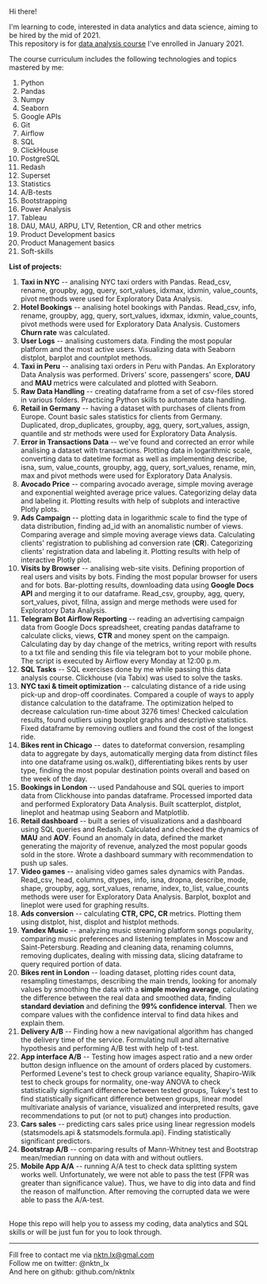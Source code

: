 Hi there!


I'm learning to code, interested in data analytics and data science, aiming to be hired by the mid of 2021.  
This repository is for [data analysis course](https://karpov.courses/) I've enrolled in January 2021.    

The course curriculum includes the following technologies and topics mastered by me:  
1. Python
2. Pandas
3. Numpy
4. Seaborn
5. Google APIs
6. Git
7. Airflow
8. SQL
9. ClickHouse
10. PostgreSQL
11. Redash
12. Superset
13. Statistics
14. A/B-tests
15. Bootstrapping
16. Power Analysis
17. Tableau
18. DAU, MAU, ARPU, LTV, Retention, CR and other metrics
19. Product Development basics
20. Product Management basics
21. Soft-skills  
   
   
   
   
   
**List of projects:**
1. **Taxi in NYC** -- analising NYC taxi orders with Pandas. Read_csv, rename, groupby, agg, query, sort_values, idxmax, idxmin, value_counts, pivot methods were used for Exploratory Data Analysis.
2. **Hotel Bookings** -- analising hotel bookings with Pandas. Read_csv, info, rename, groupby, agg, query, sort_values, idxmax, idxmin, value_counts, pivot methods were used for Exploratory Data Analysis. Customers **Churn rate** was calculated.  
3. **User Logs** -- analising customers data. Finding the most popular platform and the most active users. Visualizing data with Seaborn distplot, barplot and countplot methods.       
4. **Taxi in Peru** -- analising  taxi orders in Peru with Pandas. An Exploratory Data Analysis was performed. Drivers' score, passengers' score, **DAU** and **MAU** metrics were calculated and plotted with Seaborn.   
5. **Raw Data Handling** -- creating dataframe from a set of csv-files stored in various folders. Practicing Python skills to automate data handling.  
6. **Retail in Germany** -- having a dataset with purchases of clients from Europe. Count basic sales statistics for clients from Germany. Duplicated, drop_duplicates, groupby, agg, query, sort_values, assign, quantile and str methods were used for Exploratory Data Analysis. 
7. **Error in Transactions Data** -- we've found and corrected an error while analising a dataset with transactions. Plotting data in logarithmic scale, converting data to datetime format as well as implementing describe, isna, sum, value_counts, groupby, agg, query, sort_values, rename, min, max and pivot methods were used for Exploratory Data Analysis.   
8. **Avocado Price** -- comparing avocado average, simple moving average and exponential weighted average price values. Categorizing delay data and labeling it. Plotting results with help of subplots and interactive Plotly plots.  
9. **Ads Campaign** -- plotting data in logarithmic scale to find the type of data distribution, finding ad_id with an anomalistic number of views. Comparing average and simple moving average views data. Calculating clients' registration to publishing ad conversion rate (**CR**). Categorizing clients' registration data and labeling it. Plotting results with help of interactive Plotly plot.  
10. **Visits by Browser** -- analising web-site visits. Defining proportion of real users and visits by bots. Finding the most popular browser for users and for bots. Bar-plotting results, downloading data using **Google Docs API** and merging it to our dataframe. Read_csv, groupby, agg, query, sort_values, pivot, fillna, assign and merge methods were used for Exploratory Data Analysis.
11. **Telegram Bot Airflow Reporting**  -- reading an advertising campaign data from Google Docs spreadsheet, creating pandas dataframe to calculate clicks, views, **CTR** and money spent on the campaign. Calculating day by day change of the metrics, writing report with results to a txt file and sending this file via telegram bot to your mobile phone. The script is executed by Airflow every Monday at 12:00 p.m.   
12. **SQL Tasks** -- SQL exercises done by me while passing this data analysis course. Clickhouse (via Tabix) was used to solve the tasks.  
13. **NYC taxi & timeit optimization** -- calculating distance of a ride using pick-up and drop-off coordinates. Compared a couple of ways to apply distance calculation to the dataframe. The optimization helped to decrease calculation run-time about 3276 times! Checked calculation results, found outliers using boxplot graphs and descriptive statistics. Fixed dataframe by removing outliers and found the cost of the longest ride.  
14. **Bikes rent in Chicago** -- dates to dateformat conversion, resampling data to aggregate by days, automatically merging data from distinct files into one dataframe using os.walk(), differentiating bikes rents by user type, finding the most popular destination points overall and based on the week of the day.  
15. **Bookings in London** -- used Pandahouse and SQL queries to import data from Clickhouse into pandas dataframe. Processed imported data and performed Exploratory Data Analysis. Built scatterplot, distplot, lineplot and heatmap using Seaborn and Matplotlib.  
16. **Retail dashboard** -- built a series of visualizations and a dashboard using SQL queries and Redash. Calculated and checked the dynamics of **MAU** and **AOV**. Found an anomaly in data, defined the market generating the majority of revenue, analyzed the most popular goods sold in the store. Wrote a dashboard summary with recommendation to push up sales.
17. **Video games** --  analising video games sales dynamics with Pandas. Read_csv, head, columns, dtypes, info, isna, dropna, describe, mode, shape, groupby, agg, sort_values, rename, index, to_list, value_counts methods were user for Exploratory Data Analysis. Barplot, boxplot and lineplot were used for graphing results.    
18. **Ads conversion** -- calculating **CTR, CPC, CR** metrics. Plotting them using distplot, hist, displot and histplot methods.
19. **Yandex Music** -- analyzing music streaming platform songs popularity, comparing music preferences and listening templates in Moscow and Saint-Petersburg. Reading and cleaning data, renaming columns, removing duplicates, dealing with missing data, slicing dataframe to query required portion of data.  
20. **Bikes rent in London** -- loading dataset, plotting rides count data, resampling timestamps, describing the main trends, looking for anomaly values by smoothing the data with a **simple moving average**, calculating the difference between the real data and smoothed data, finding **standard deviation** and defining the **99% confidence interval**. Then we compare values with the confidence interval to find data hikes and explain them.  
21. **Delivery A/B** -- Finding how a new navigational algorithm has changed the delivery time of the service. Formulating null and alternative hypothesis and performing A/B test with help of t-test.  
22. **App interface A/B** -- Testing how images aspect ratio and a new order button design influence on the amount of orders placed by customers. Performed Levene's test to check group variance equality, Shapiro-Wilk test to check groups for normality, one-way ANOVA to check statistically significant difference between tested groups, Tukey's test to find statistically significant difference between groups, linear model multivariate analysis of variance, visualized and interpreted results, gave recommendations to put (or not to put) changes into production.  
23. **Cars sales** -- predicting cars sales price using linear regression models (statsmodels.api & statsmodels.formula.api). Finding statistically significant predictors.  
24. **Bootstrap A/B** -- comparing results of Mann-Whitney test and Bootstrap mean/median running on data with and without outliers.  
25. **Mobile App A/A** -- running A/A test to check data splitting system works well. Unfortunately, we were not able to pass the test (FPR was greater than significance value). Thus, we have to dig into data and find the reason of malfunction. After removing the corrupted data we were able to pass the A/A-test.




<br>
Hope this repo will help you to assess my coding, data analytics and SQL skills or will be just fun for you to look through.    



--------------------------------------------
Fill free to contact me via nktn.lx@gmal.com  
Follow me on twitter: @nktn_lx  
And here on github: github.com/nktnlx  
